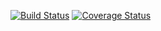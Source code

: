 [![Build Status](https://secure.travis-ci.org/dera-/derarara.png?branch=development)](http://travis-ci.org/dera-/derarara)
[![Coverage Status](https://coveralls.io/repos/dera-/derarara/badge.png?branch=development)](https://coveralls.io/r/dera-/derarara)
